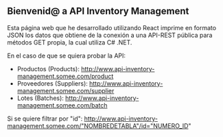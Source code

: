 ## Bienvenid@ a API Inventory Management

Esta página web que he desarrollado utilizando React imprime en formato JSON los datos que obtiene de la conexión a una API-REST pública para métodos GET propia, la cual utiliza C# .NET.

En el caso de que se quiera probar la API:
- Productos (Products): http://www.api-inventory-management.somee.com/product
- Proveedores (Suppliers): http://www.api-inventory-management.somee.com/supplier
- Lotes (Batches): http://www.api-inventory-management.somee.com/batch

Si se quiere filtrar por "id": http://www.api-inventory-management.somee.com/"NOMBREDETABLA"/id="NUMERO_ID"